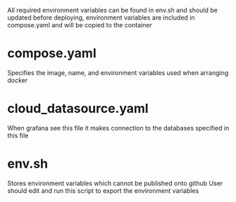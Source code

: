 All required environment variables can be found in env.sh and should be updated before deploying, environment variables are included in compose.yaml and will be copied to the container

# compose.yaml
Specifies the image, name, and environment variables used when arranging docker

# cloud_datasource.yaml
When grafana see this file it makes connection to the databases specified in this file

# env.sh
Stores environment variables which cannot be published onto github
User should edit and run this script to export the environment variables
